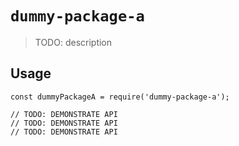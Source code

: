 # `dummy-package-a`

> TODO: description

## Usage

```
const dummyPackageA = require('dummy-package-a');

// TODO: DEMONSTRATE API
// TODO: DEMONSTRATE API
// TODO: DEMONSTRATE API
```
